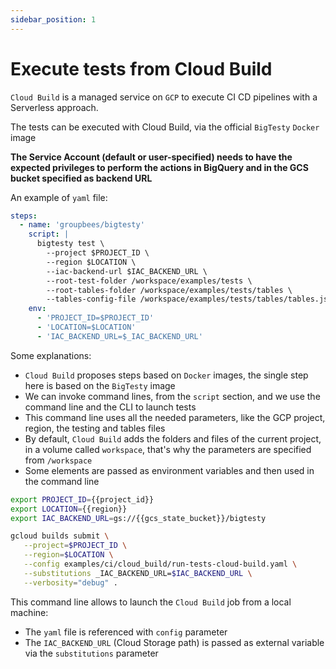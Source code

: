 ```yaml
---
sidebar_position: 1
---
```


# Execute tests from Cloud Build

`Cloud Build` is a managed service on `GCP` to execute CI CD pipelines with a Serverless approach.

The tests can be executed with Cloud Build, via the official `BigTesty` `Docker` image

**The Service Account (default or user-specified) needs to have the expected privileges to perform the actions in BigQuery and in the GCS bucket specified as backend URL**

An example of `yaml` file:

```yaml
steps:
  - name: 'groupbees/bigtesty'
    script: |
      bigtesty test \
        --project $PROJECT_ID \
        --region $LOCATION \
        --iac-backend-url $IAC_BACKEND_URL \
        --root-test-folder /workspace/examples/tests \
        --root-tables-folder /workspace/examples/tests/tables \
        --tables-config-file /workspace/examples/tests/tables/tables.json
    env:
      - 'PROJECT_ID=$PROJECT_ID'
      - 'LOCATION=$LOCATION'
      - 'IAC_BACKEND_URL=$_IAC_BACKEND_URL'
```

Some explanations:
- `Cloud Build` proposes steps based on `Docker` images, the single step here is based on the `BigTesty` image
- We can invoke command lines, from the `script` section, and we use the command line and the CLI to launch tests
- This command line uses all the needed parameters, like the GCP project, region, the testing and tables files
- By default, `Cloud Build` adds the folders and files of the current project, in a volume called `workspace`, that's why the parameters are specified from `/workspace`
- Some elements are passed as environment variables and then used in the command line

```bash
export PROJECT_ID={{project_id}}
export LOCATION={{region}}
export IAC_BACKEND_URL=gs://{{gcs_state_bucket}}/bigtesty

gcloud builds submit \
   --project=$PROJECT_ID \
   --region=$LOCATION \
   --config examples/ci/cloud_build/run-tests-cloud-build.yaml \
   --substitutions _IAC_BACKEND_URL=$IAC_BACKEND_URL \
   --verbosity="debug" .
```

This command line allows to launch the `Cloud Build` job from a local machine:
- The `yaml` file is referenced with `config` parameter
- The `IAC_BACKEND_URL` (Cloud Storage path) is passed as external variable via the `substitutions` parameter
